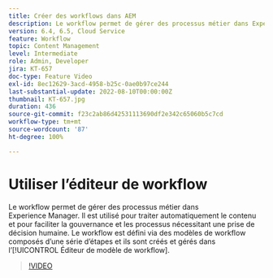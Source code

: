 ```yaml
---
title: Créer des workflows dans AEM
description: Le workflow permet de gérer des processus métier dans Experience Manager. Il est utilisé pour traiter automatiquement le contenu et pour faciliter la gouvernance et les processus nécessitant une prise de décision humaine.
version: 6.4, 6.5, Cloud Service
feature: Workflow
topic: Content Management
level: Intermediate
role: Admin, Developer
jira: KT-657
doc-type: Feature Video
exl-id: 8ec12629-3acd-4958-b25c-0ae0b97ce244
last-substantial-update: 2022-08-10T00:00:00Z
thumbnail: KT-657.jpg
duration: 436
source-git-commit: f23c2ab86d42531113690df2e342c65060b5c7cd
workflow-type: tm+mt
source-wordcount: '87'
ht-degree: 100%

---
```


# Utiliser l’éditeur de workflow

Le workflow permet de gérer des processus métier dans Experience Manager. Il est utilisé pour traiter automatiquement le contenu et pour faciliter la gouvernance et les processus nécessitant une prise de décision humaine. Le workflow est défini via des modèles de workflow composés d’une série d’étapes et ils sont créés et gérés dans l’[!UICONTROL Éditeur de modèle de workflow].

>[!VIDEO](https://video.tv.adobe.com/v/22201?quality=12&learn=on)
